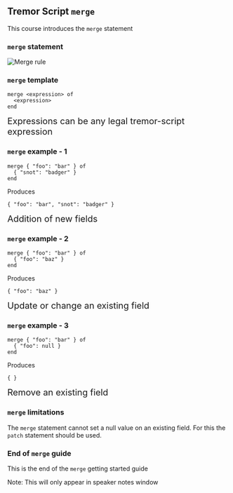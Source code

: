 ## Tremor Script `merge`
<!-- .slide: data-background="#FF7733" -->

This course introduces the `merge` statement

>>>

### `merge` statement

![Merge rule](https://docs.tremor.rs/tremor-script/grammar/diagram/Merge.png)

>>>

### `merge` template

```tremor [|1|2]
merge <expression> of
  <expression>
end
```

<div style='font-size: 20px' data-fragment-index=1>
Expressions can be any legal tremor-script expression
</div>

>>>

### `merge` example - 1

```tremor
merge { "foo": "bar" } of
  { "snot": "badger" }
end
```

Produces

```tremor
{ "foo": "bar", "snot": "badger" }
```

<div style='font-size: 20px'>
Addition of new fields
</div>

>>>

### `merge` example - 2

```tremor
merge { "foo": "bar" } of
  { "foo": "baz" }
end
```

Produces

```tremor
{ "foo": "baz" }
```

<div style='font-size: 20px'>
Update or change an existing field
</div>

>>>

### `merge` example - 3

```tremor
merge { "foo": "bar" } of
  { "foo": null }
end
```

Produces

```tremor
{ }
```

<div style='font-size: 20px'>
Remove an existing field
</div>

>>>

### `merge` limitations

The `merge` statement cannot set a null value on an existing field.
For this the `patch` statement should be used.

>>>

### End of `merge` guide
<!-- .slide: data-background="#77FF33" -->

This is the end of the `merge` getting started guide

Note: This will only appear in speaker notes window


